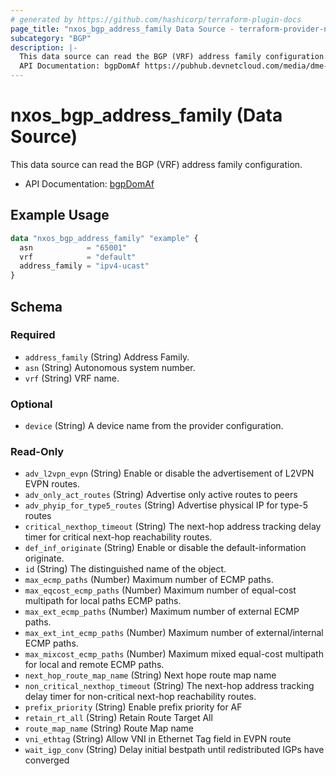 ```yaml
---
# generated by https://github.com/hashicorp/terraform-plugin-docs
page_title: "nxos_bgp_address_family Data Source - terraform-provider-nxos"
subcategory: "BGP"
description: |-
  This data source can read the BGP (VRF) address family configuration.
  API Documentation: bgpDomAf https://pubhub.devnetcloud.com/media/dme-docs-10-2-2/docs/Routing%20and%20Forwarding/bgp:DomAf/
---
```


# nxos_bgp_address_family (Data Source)

This data source can read the BGP (VRF) address family configuration.

- API Documentation: [bgpDomAf](https://pubhub.devnetcloud.com/media/dme-docs-10-2-2/docs/Routing%20and%20Forwarding/bgp:DomAf/)

## Example Usage

```terraform
data "nxos_bgp_address_family" "example" {
  asn            = "65001"
  vrf            = "default"
  address_family = "ipv4-ucast"
}
```

<!-- schema generated by tfplugindocs -->
## Schema

### Required

- `address_family` (String) Address Family.
- `asn` (String) Autonomous system number.
- `vrf` (String) VRF name.

### Optional

- `device` (String) A device name from the provider configuration.

### Read-Only

- `adv_l2vpn_evpn` (String) Enable or disable the advertisement of L2VPN EVPN routes.
- `adv_only_act_routes` (String) Advertise only active routes to peers
- `adv_phyip_for_type5_routes` (String) Advertise physical IP for type-5 routes
- `critical_nexthop_timeout` (String) The next-hop address tracking delay timer for critical next-hop reachability routes.
- `def_inf_originate` (String) Enable or disable the default-information originate.
- `id` (String) The distinguished name of the object.
- `max_ecmp_paths` (Number) Maximum number of ECMP paths.
- `max_eqcost_ecmp_paths` (Number) Maximum number of equal-cost multipath for local paths ECMP paths.
- `max_ext_ecmp_paths` (Number) Maximum number of external ECMP paths.
- `max_ext_int_ecmp_paths` (Number) Maximum number of external/internal ECMP paths.
- `max_mixcost_ecmp_paths` (Number) Maximum mixed equal-cost multipath for local and remote ECMP paths.
- `next_hop_route_map_name` (String) Next hope route map name
- `non_critical_nexthop_timeout` (String) The next-hop address tracking delay timer for non-critical next-hop reachability routes.
- `prefix_priority` (String) Enable prefix priority for AF
- `retain_rt_all` (String) Retain Route Target All
- `route_map_name` (String) Route Map name
- `vni_ethtag` (String) Allow VNI in Ethernet Tag field in EVPN route
- `wait_igp_conv` (String) Delay initial bestpath until redistributed IGPs have converged
